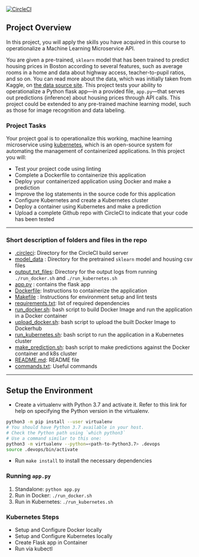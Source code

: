 
[![CircleCI](https://dl.circleci.com/status-badge/img/gh/thepremiumcoder/Operationalize-DevOps-for-Machine-Learning-Microservice-API/tree/main.svg?style=svg)](https://dl.circleci.com/status-badge/redirect/gh/thepremiumcoder/Operationalize-DevOps-for-Machine-Learning-Microservice-API/tree/main)

## Project Overview

In this project, you will apply the skills you have acquired in this course to operationalize a Machine Learning Microservice API. 

You are given a pre-trained, `sklearn` model that has been trained to predict housing prices in Boston according to several features, such as average rooms in a home and data about highway access, teacher-to-pupil ratios, and so on. You can read more about the data, which was initially taken from Kaggle, on [the data source site](https://www.kaggle.com/c/boston-housing). This project tests your ability to operationalize a Python flask app—in a provided file, `app.py`—that serves out predictions (inference) about housing prices through API calls. This project could be extended to any pre-trained machine learning model, such as those for image recognition and data labeling.

### Project Tasks

Your project goal is to operationalize this working, machine learning microservice using [kubernetes](https://kubernetes.io/), which is an open-source system for automating the management of containerized applications. In this project you will:
* Test your project code using linting
* Complete a Dockerfile to containerize this application
* Deploy your containerized application using Docker and make a prediction
* Improve the log statements in the source code for this application
* Configure Kubernetes and create a Kubernetes cluster
* Deploy a container using Kubernetes and make a prediction
* Upload a complete Github repo with CircleCI to indicate that your code has been tested


---
### Short description of folders and files in the repo

* [.circleci](./.circleci): Directory for the CircleCI build server
* [model_data](./model_data) : Directory for the pretrained `sklearn` model and housing csv files
* [output_txt_files](./output_txt_files): Directory for the output logs from running `./run_docker.sh` and `./run_kubernetes.sh`
* [app.py](./app.py) : contains the flask app
* [Dockerfile](./app.py): Instructions to containerize the application
* [Makefile](./Makefile) : Instructions for environment setup and lint tests
* [requirements.txt](./requirements.txt): list of required dependencies
* [run_docker.sh](./run_docker.sh): bash script to build Docker Image and run the application in a Docker container
* [upload_docker.sh](./upload_docker.sh): bash script to upload the built Docker Image to Dockerhub
* [run_kubernetes.sh](./run_kubernetes.sh): bash script to run the application in a Kubernetes cluster
* [make_prediction.sh](./make_prediction.sh): bash script to make predictions against the Docker container and k8s cluster
* [README.md](./README.md): README file
* [commands.txt](./commands.txt): Useful commands

---

## Setup the Environment

* Create a virtualenv with Python 3.7 and activate it. Refer to this link for help on specifying the Python version in the virtualenv. 
```bash
python3 -m pip install --user virtualenv
# You should have Python 3.7 available in your host. 
# Check the Python path using `which python3`
# Use a command similar to this one:
python3 -m virtualenv --python=<path-to-Python3.7> .devops
source .devops/bin/activate
```
* Run `make install` to install the necessary dependencies

### Running `app.py`

1. Standalone:  `python app.py`
2. Run in Docker:  `./run_docker.sh`
3. Run in Kubernetes:  `./run_kubernetes.sh`

### Kubernetes Steps

* Setup and Configure Docker locally
* Setup and Configure Kubernetes locally
* Create Flask app in Container
* Run via kubectl




